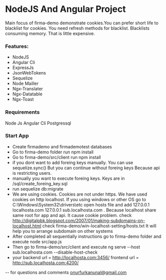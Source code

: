# NodeJS And Angular Project

Main focus of firma-demo demonstrate cookies.You can prefer short life to blacklist for cookies. You need refresh methods for blacklist. Blacklists
consuming memory. That is little expensive.

### Features: ###

- NodeJS 
- Angular Cli
- ExpressJs
- JsonWebTokens
- Sequelize
- Node Mailler
- Ngx-Translater
- Ngx-Datatable
- Ngx-Toast

### Requirements ###
Node Js
Angular Cli
Postgressql


### Start App ###

* Create firmademo and firmademotest databases
* Go to firma-demo folder run npm install
* Go to firma-demo/src/client run npm install
* if you dont want to add foreing keys manually. You can use sequelize.sync() But you can continue without foreing keys 
  Because api is restricting users.
* manually you want to execute foreing keys. Keys are in /sql/create_foreing_key.sql
* run sequelize db:migrate
* We are using cookies. Cookies are not under https. We have used cookies on http localhost. If you using windows or other OS 
  go to  C:\Windows\System32\drivers\etc open hosts file and add 127.0.0.1 localhosta.com  127.0.0.1 sub.localhosta.com .
  Because localhost share same root for app and api. It cause cookie problem.
  check http://digitalpbk.blogspot.com/2007/01/making-subdomains-on-localhost.html 
  check firma-demo/win-localhost-setting/hosts.txt
  It will help you to arrange subdomain on other systems
* After completed all sequentially instructions go to firma-demo folder and execute node src/app.js
* Then go to firma-demo/src/client and execute ng serve --host sub.localhosta.com --disable-host-check
* your backend url = http://localhosta.com:3456/ frontend url = http://sub.localhosta.com:4200/

-- for questions and comments onurfurkanunal@gmail.com
  
